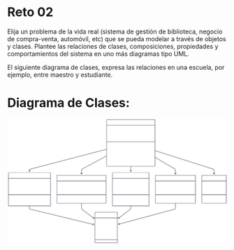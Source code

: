 # Reto 02

Elija un problema de la vida real (sistema de gestión de biblioteca, negocio de compra-venta, automóvil, etc) que se pueda modelar a través de objetos y clases. Plantee las relaciones de clases, composiciones, propiedades y comportamientos del sistema en uno más diagramas tipo UML.

El siguiente diagrama de clases, expresa las relaciones en una escuela, por ejemplo, entre maestro y estudiante.

# Diagrama de Clases:
![Diagrama de Clases](Diagrama_de_clases.svg)

